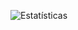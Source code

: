 ![Estatísticas](https://github-readme-stats-sigma-five.vercel.app/api?username=beatriz-almeida&show_icons=true&theme=dark)
